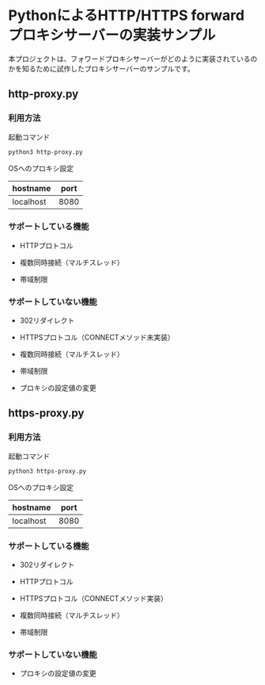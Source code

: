 # PythonによるHTTP/HTTPS forwardプロキシサーバーの実装サンプル

本プロジェクトは、フォワードプロキシサーバーがどのように実装されているのかを知るために試作したプロキシサーバーのサンプルです。

## http-proxy.py

### 利用方法

起動コマンド

```bash
python3 http-proxy.py
```

OSへのプロキシ設定

| hostname  | port |
| --------- | ---- |
| localhost | 8080 |

### サポートしている機能

* HTTPプロトコル

* 複数同時接続（マルチスレッド）

* 帯域制限

### サポートしていない機能

* 302リダイレクト

* HTTPSプロトコル（CONNECTメソッド未実装）

* 複数同時接続（マルチスレッド）

* 帯域制限

* プロキシの設定値の変更

## https-proxy.py

### 利用方法

起動コマンド

```bash
python3 https-proxy.py
```

OSへのプロキシ設定

| hostname  | port |
| --------- | ---- |
| localhost | 8080 |

### サポートしている機能

* 302リダイレクト

* HTTPプロトコル

* HTTPSプロトコル（CONNECTメソッド実装）

* 複数同時接続（マルチスレッド）

* 帯域制限

### サポートしていない機能

* プロキシの設定値の変更
